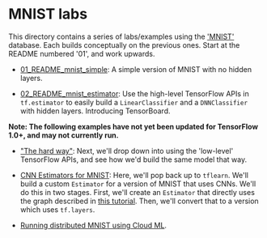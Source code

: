 
# MNIST labs

This directory contains a series of labs/examples using the ['MNIST'](http://yann.lecun.com/exdb/mnist/) database.
Each builds conceptually on the previous ones.  Start at the README numbered '01', and work upwards.

- [01_README_mnist_simple](./01_README_mnist_simple.md): A simple version of MNIST with no hidden layers.

- [02_README_mnist_estimator](./02_README_mnist_estimator.md): Use the high-level TensorFlow APIs in `tf.estimator` to easily build a `LinearClassifier` and a `DNNClassifier` with hidden layers. Introducing TensorBoard.


**Note: The following examples have not yet been updated for TensorFlow 1.0+, and may not currently run.**

- ["The hard way"](./the_hard_way/README.md): Next, we'll drop down into using the 'low-level' TensorFlow APIs, and see how we'd build the same model that way.

- [CNN Estimators for MNIST](./mnist_cnn/README.md): Here, we'll pop back up to `tflearn`.  We'll build a custom `Estimator` for a version of MNIST that uses CNNs.  We'll do this in two stages.  First, we'll create an `Estimator` that directly uses the graph described in [this tutorial](https://www.tensorflow.org/versions/r0.11/tutorials/mnist/pros/index.html#deep-mnist-for-experts).  Then, we'll convert that to a version which uses `tf.layers`.

- [Running distributed MNIST using Cloud ML](./cloudml/README.md).
